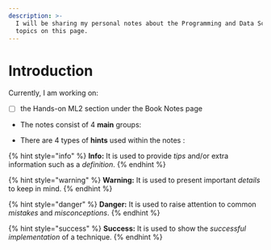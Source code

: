 ```yaml
---
description: >-
  I will be sharing my personal notes about the Programming and Data Science
  topics on this page.
---
```


# Introduction

Currently, I am working on:

* [ ] the Hands-on ML2 section under the Book Notes page



* The notes consist of 4 **main** groups: 

* There are 4 types of **hints** used within the notes :

{% hint style="info" %}
**Info:** It is used to provide _tips_ and/or extra information such as a _definition_.
{% endhint %}

{% hint style="warning" %}
**Warning:** It is used to present important _details_ to keep in mind.
{% endhint %}

{% hint style="danger" %}
**Danger:** It is used to raise attention to common _mistakes_ and _misconceptions_.
{% endhint %}

{% hint style="success" %}
**Success:** It is used to show the _successful_ _implementation_ of a technique.
{% endhint %}

